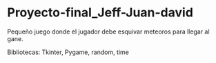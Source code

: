 # Proyecto-final_Jeff-Juan-david
Pequeño juego donde el jugador debe esquivar meteoros para llegar al gane.

Bibliotecas: Tkinter, Pygame, random, time
